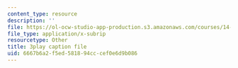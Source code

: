 ```yaml
---
content_type: resource
description: ''
file: https://ol-ocw-studio-app-production.s3.amazonaws.com/courses/14-73-the-challenge-of-world-poverty-spring-2011/6667b6a2f5ed581894cccef0e6d9b086_7y67IP6XTPc.vtt
file_type: application/x-subrip
resourcetype: Other
title: 3play caption file
uid: 6667b6a2-f5ed-5818-94cc-cef0e6d9b086
---
```

